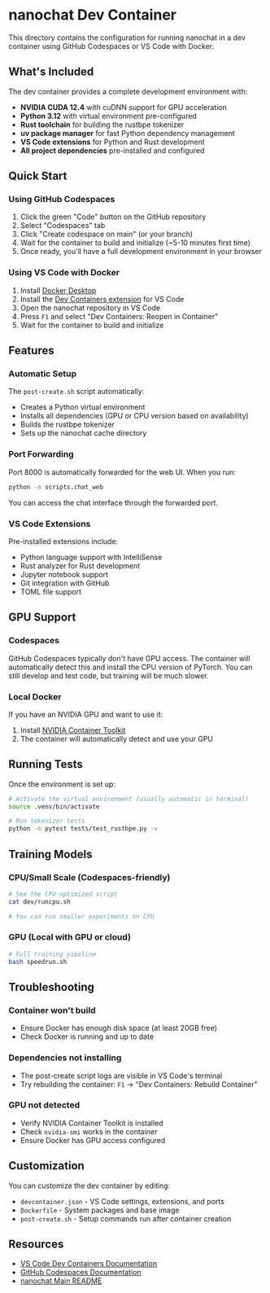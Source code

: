 # nanochat Dev Container

This directory contains the configuration for running nanochat in a dev container using GitHub Codespaces or VS Code with Docker.

## What's Included

The dev container provides a complete development environment with:

- **NVIDIA CUDA 12.4** with cuDNN support for GPU acceleration
- **Python 3.12** with virtual environment pre-configured
- **Rust toolchain** for building the rustbpe tokenizer
- **uv package manager** for fast Python dependency management
- **VS Code extensions** for Python and Rust development
- **All project dependencies** pre-installed and configured

## Quick Start

### Using GitHub Codespaces

1. Click the green "Code" button on the GitHub repository
2. Select "Codespaces" tab
3. Click "Create codespace on main" (or your branch)
4. Wait for the container to build and initialize (~5-10 minutes first time)
5. Once ready, you'll have a full development environment in your browser

### Using VS Code with Docker

1. Install [Docker Desktop](https://www.docker.com/products/docker-desktop)
2. Install the [Dev Containers extension](https://marketplace.visualstudio.com/items?itemName=ms-vscode-remote.remote-containers) for VS Code
3. Open the nanochat repository in VS Code
4. Press `F1` and select "Dev Containers: Reopen in Container"
5. Wait for the container to build and initialize

## Features

### Automatic Setup

The `post-create.sh` script automatically:
- Creates a Python virtual environment
- Installs all dependencies (GPU or CPU version based on availability)
- Builds the rustbpe tokenizer
- Sets up the nanochat cache directory

### Port Forwarding

Port 8000 is automatically forwarded for the web UI. When you run:
```bash
python -m scripts.chat_web
```
You can access the chat interface through the forwarded port.

### VS Code Extensions

Pre-installed extensions include:
- Python language support with IntelliSense
- Rust analyzer for Rust development
- Jupyter notebook support
- Git integration with GitHub
- TOML file support

## GPU Support

### Codespaces
GitHub Codespaces typically don't have GPU access. The container will automatically detect this and install the CPU version of PyTorch. You can still develop and test code, but training will be much slower.

### Local Docker
If you have an NVIDIA GPU and want to use it:
1. Install [NVIDIA Container Toolkit](https://docs.nvidia.com/datacenter/cloud-native/container-toolkit/install-guide.html)
2. The container will automatically detect and use your GPU

## Running Tests

Once the environment is set up:
```bash
# Activate the virtual environment (usually automatic in terminal)
source .venv/bin/activate

# Run tokenizer tests
python -m pytest tests/test_rustbpe.py -v
```

## Training Models

### CPU/Small Scale (Codespaces-friendly)
```bash
# See the CPU-optimized script
cat dev/runcpu.sh

# You can run smaller experiments on CPU
```

### GPU (Local with GPU or cloud)
```bash
# Full training pipeline
bash speedrun.sh
```

## Troubleshooting

### Container won't build
- Ensure Docker has enough disk space (at least 20GB free)
- Check Docker is running and up to date

### Dependencies not installing
- The post-create script logs are visible in VS Code's terminal
- Try rebuilding the container: `F1` -> "Dev Containers: Rebuild Container"

### GPU not detected
- Verify NVIDIA Container Toolkit is installed
- Check `nvidia-smi` works in the container
- Ensure Docker has GPU access configured

## Customization

You can customize the dev container by editing:
- `devcontainer.json` - VS Code settings, extensions, and ports
- `Dockerfile` - System packages and base image
- `post-create.sh` - Setup commands run after container creation

## Resources

- [VS Code Dev Containers Documentation](https://code.visualstudio.com/docs/devcontainers/containers)
- [GitHub Codespaces Documentation](https://docs.github.com/en/codespaces)
- [nanochat Main README](../README.md)

